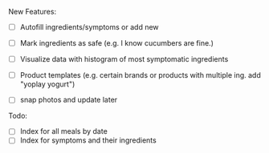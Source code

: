 New Features:
- [ ] Autofill ingredients/symptoms or add new
- [ ] Mark ingredients as safe (e.g. I know cucumbers are fine.)
- [ ] Visualize data with histogram of most symptomatic ingredients
- [ ] Product templates (e.g. certain brands or products with multiple ing. add "yoplay yogurt")
- [ ] snap photos and update later


Todo: 
- [ ] Index for all meals by date
- [ ] Index for symptoms and their ingredients